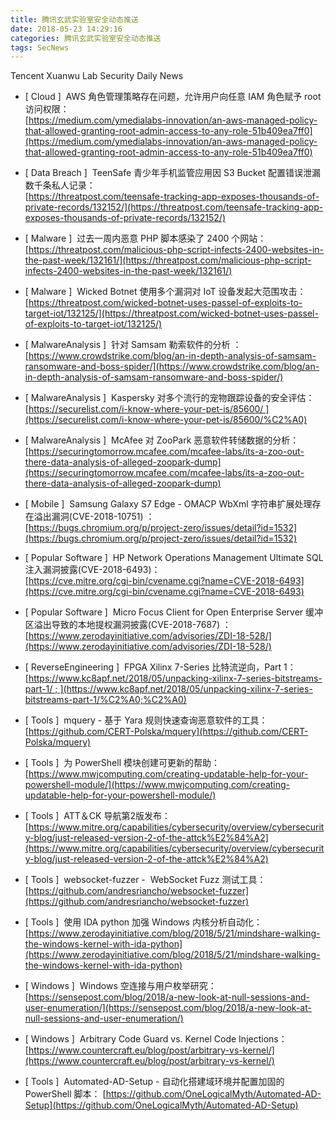 ```yaml
---
title: 腾讯玄武实验室安全动态推送
date: 2018-05-23 14:29:16
categories: 腾讯玄武实验室安全动态推送
tags: SecNews
---
```


Tencent Xuanwu Lab Security Daily News  
* [ Cloud ]  AWS 角色管理策略存在问题，允许用户向任意 IAM 角色赋予 root 访问权限：   
[https://medium.com/ymedialabs-innovation/an-aws-managed-policy-that-allowed-granting-root-admin-access-to-any-role-51b409ea7ff0](https://medium.com/ymedialabs-innovation/an-aws-managed-policy-that-allowed-granting-root-admin-access-to-any-role-51b409ea7ff0)  

* [ Data Breach ]  TeenSafe 青少年手机监管应用因 S3 Bucket 配置错误泄漏数千条私人记录：   
[https://threatpost.com/teensafe-tracking-app-exposes-thousands-of-private-records/132152/](https://threatpost.com/teensafe-tracking-app-exposes-thousands-of-private-records/132152/)  

* [ Malware ]  过去一周内恶意 PHP 脚本感染了 2400 个网站：   
[https://threatpost.com/malicious-php-script-infects-2400-websites-in-the-past-week/132161/](https://threatpost.com/malicious-php-script-infects-2400-websites-in-the-past-week/132161/)  

* [ Malware ]  Wicked Botnet 使用多个漏洞对 IoT 设备发起大范围攻击：   
[https://threatpost.com/wicked-botnet-uses-passel-of-exploits-to-target-iot/132125/](https://threatpost.com/wicked-botnet-uses-passel-of-exploits-to-target-iot/132125/)  

* [ MalwareAnalysis ]  针对 Samsam 勒索软件的分析 ：   
[https://www.crowdstrike.com/blog/an-in-depth-analysis-of-samsam-ransomware-and-boss-spider/](https://www.crowdstrike.com/blog/an-in-depth-analysis-of-samsam-ransomware-and-boss-spider/)  

* [ MalwareAnalysis ]  Kaspersky 对多个流行的宠物跟踪设备的安全评估：  
[https://securelist.com/i-know-where-your-pet-is/85600/ ](https://securelist.com/i-know-where-your-pet-is/85600/%C2%A0)  

* [ MalwareAnalysis ]  McAfee 对 ZooPark 恶意软件转储数据的分析：   
[https://securingtomorrow.mcafee.com/mcafee-labs/its-a-zoo-out-there-data-analysis-of-alleged-zoopark-dump](https://securingtomorrow.mcafee.com/mcafee-labs/its-a-zoo-out-there-data-analysis-of-alleged-zoopark-dump)  

* [ Mobile ]  Samsung Galaxy S7 Edge - OMACP WbXml 字符串扩展处理存在溢出漏洞(CVE-2018-10751) ：   
[https://bugs.chromium.org/p/project-zero/issues/detail?id=1532](https://bugs.chromium.org/p/project-zero/issues/detail?id=1532)  

* [ Popular Software ]  HP Network Operations Management Ultimate SQL 注入漏洞披露(CVE-2018-6493)：   
[https://cve.mitre.org/cgi-bin/cvename.cgi?name=CVE-2018-6493](https://cve.mitre.org/cgi-bin/cvename.cgi?name=CVE-2018-6493)  

* [ Popular Software ]  Micro Focus Client for Open Enterprise Server 缓冲区溢出导致的本地提权漏洞披露(CVE-2018-7687) ：   
[https://www.zerodayinitiative.com/advisories/ZDI-18-528/](https://www.zerodayinitiative.com/advisories/ZDI-18-528/)  

* [ ReverseEngineering ]  FPGA Xilinx 7-Series 比特流逆向，Part 1：   
[https://www.kc8apf.net/2018/05/unpacking-xilinx-7-series-bitstreams-part-1/ ; ](https://www.kc8apf.net/2018/05/unpacking-xilinx-7-series-bitstreams-part-1/%C2%A0;%C2%A0)  

* [ Tools ]  mquery - 基于 Yara 规则快速查询恶意软件的工具：   
[https://github.com/CERT-Polska/mquery](https://github.com/CERT-Polska/mquery)  

* [ Tools ]  为 PowerShell 模块创建可更新的帮助：   
[https://www.mwjcomputing.com/creating-updatable-help-for-your-powershell-module/](https://www.mwjcomputing.com/creating-updatable-help-for-your-powershell-module/)  

* [ Tools ]  ATT＆CK 导航第2版发布：   
[https://www.mitre.org/capabilities/cybersecurity/overview/cybersecurity-blog/just-released-version-2-of-the-attck%E2%84%A2](https://www.mitre.org/capabilities/cybersecurity/overview/cybersecurity-blog/just-released-version-2-of-the-attck%E2%84%A2)  

* [ Tools ]  websocket-fuzzer -  WebSocket Fuzz 测试工具：   
[https://github.com/andresriancho/websocket-fuzzer](https://github.com/andresriancho/websocket-fuzzer)  

* [ Tools ]  使用 IDA python 加强 Windows 内核分析自动化：   
[https://www.zerodayinitiative.com/blog/2018/5/21/mindshare-walking-the-windows-kernel-with-ida-python](https://www.zerodayinitiative.com/blog/2018/5/21/mindshare-walking-the-windows-kernel-with-ida-python)  

* [ Windows ]  Windows 空连接与用户枚举研究：   
[https://sensepost.com/blog/2018/a-new-look-at-null-sessions-and-user-enumeration/](https://sensepost.com/blog/2018/a-new-look-at-null-sessions-and-user-enumeration/)  

* [ Windows ]  Arbitrary Code Guard vs. Kernel Code Injections：   
[https://www.countercraft.eu/blog/post/arbitrary-vs-kernel/](https://www.countercraft.eu/blog/post/arbitrary-vs-kernel/)  

* [ Tools ]  Automated-AD-Setup - 自动化搭建域环境并配置加固的 PowerShell 脚本： 
[https://github.com/OneLogicalMyth/Automated-AD-Setup](https://github.com/OneLogicalMyth/Automated-AD-Setup)  

